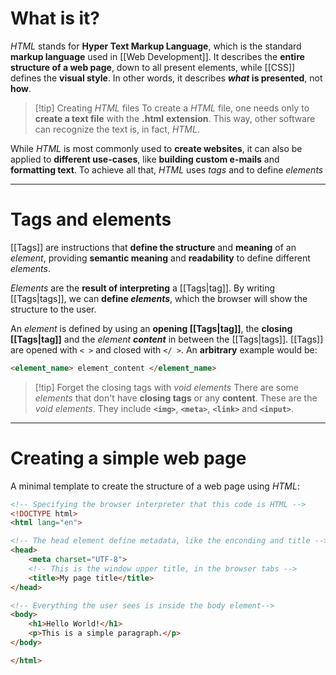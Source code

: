 # What is it?

*HTML* stands for **Hyper Text Markup Language**, which is the standard **markup language** used in [[Web Development]]. It describes the **entire structure of a web page**, down to all present elements, while [[CSS]] defines the **visual style**. In other words, it describes ***what* is presented**, not **how**.

>[!tip] Creating *HTML* files
>To create a *HTML* file, one needs only to **create a text file** with the **.html** **extension**. This way, other software can recognize the text is, in fact, *HTML*.

While *HTML* is most commonly used to **create websites**, it can also be applied to  **different use-cases**, like **building custom e-mails** and **formatting text**. To achieve all that, *HTML* uses *tags* and to define *elements*

___
# Tags and elements

[[Tags]] are instructions that **define the structure** and **meaning** of an *element*, providing **semantic meaning** and **readability** to define different *elements*. 

*Elements* are the **result of interpreting** a [[Tags|tag]]. By writing [[Tags|tags]], we can **define *elements***, which the browser will show the structure to the user.

An *element* is defined by using an **opening [[Tags|tag]]**, the **closing [[Tags|tag]]** and the *element **content*** in between the [[Tags|tags]]. [[Tags]] are opened with `< >` and closed with `</ >`. An **arbitrary** example would be:

```html
<element_name> element_content </element_name>
```

>[!tip] Forget the closing tags with *void elements*
>There are some *elements* that don't have **closing tags** or any **content**. These are the *void elements*. They include **`<img>`**, **`<meta>`**, **`<link>`** and **`<input>`**.

___
# Creating a simple web page

A minimal template to create the structure of a web page using *HTML*:

```html
<!-- Specifying the browser interpreter that this code is HTML -->
<!DOCTYPE html> 
<html lang="en">

<!-- The head element define metadata, like the enconding and title -->
<head>
	<meta charset="UTF-8">
	<!-- This is the window upper title, in the browser tabs -->
	<title>My page title</title>
</head>

<!-- Everything the user sees is inside the body element-->
<body>
	<h1>Hello World!</h1>
	<p>This is a simple paragraph.</p>
</body>

</html>
```